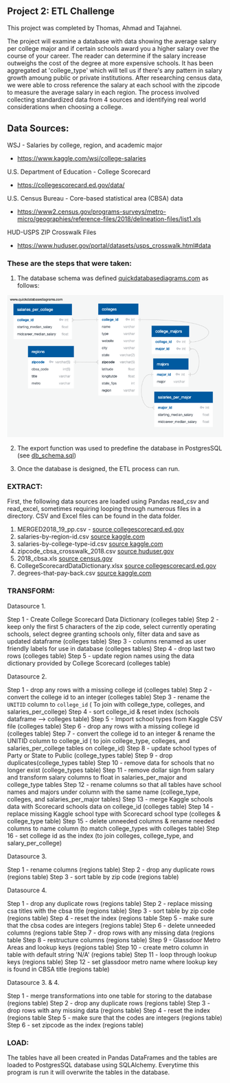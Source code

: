 ## Project 2: ETL Challenge

This project was completed by Thomas, Ahmad and Tajahnei.

The project will examine a database with data showing the average salary per college major and if certain schools award you a higher salary over the course of your career. The reader can determine if the salary increase outweighs the cost of the degree at more expensive schools. It has been aggregated at 'college_type' which will tell us if there's any pattern in salary growth amoung public or private institutions. After researching census data, we were able to cross reference the salary at each school with the zipcode to measure the average salary in each region. The process involved collecting standardized data from 4 sources and identifying real world considerations when choosing a college.

## Data Sources: 
WSJ - Salaries by college, region, and academic major
* https://www.kaggle.com/wsj/college-salaries

U.S. Department of Education - College Scorecard
* https://collegescorecard.ed.gov/data/

U.S. Census Bureau - Core-based statistical area (CBSA) data
* https://www2.census.gov/programs-surveys/metro-micro/geographies/reference-files/2018/delineation-files/list1.xls

HUD-USPS ZIP Crosswalk Files
* https://www.huduser.gov/portal/datasets/usps_crosswalk.html#data

### These are the steps that were taken:

1. The database schema was defined [quickdatabasediagrams.com](https://app.quickdatabasediagrams.com) as follows:

![db_diagram.svg](images/db_diagram.png) 

2. The export function was used to predefine the database in PostgresSQL (see [db_schema.sql](schema/db_schema.sql))

3. Once the database is designed, the ETL process can run.

### __EXTRACT__:
First, the following data sources are loaded using Pandas read_csv and read_excel, sometimes requiring looping through numerous files in a directory. CSV and Excel files can be found in the data folder.

1. MERGED2018_19_pp.csv - [source collegescorecard.ed.gov](https://collegescorecard.ed.gov/data/)
2. salaries-by-region-id.csv [source kaggle.com](https://www.kaggle.com/wsj/college-salaries)
3. salaries-by-college-type-id.csv [source kaggle.com](https://www.kaggle.com/wsj/college-salaries)
4. zipcode_cbsa_crosswalk_2018.csv [source huduser.gov](https://www.huduser.gov/portal/datasets/usps_crosswalk.html#data)
5. 2018_cbsa.xls [source census.gov](https://www2.census.gov/programs-surveys/metro-micro/geographies/reference-files/2018/delineation-files/list1.xls)
6. CollegeScorecardDataDictionary.xlsx [source collegescorecard.ed.gov](https://collegescorecard.ed.gov/data/)
7. degrees-that-pay-back.csv [source kaggle.com](https://www.kaggle.com/wsj/college-salaries)


### __TRANSFORM__:

Datasource 1.

Step 1 - Create College Scorecard Data Dictionary (colleges table)
Step 2 - keep only the first 5 characters of the zip code, select currently operating schools, select degree granting schools only, filter data and save as updated dataframe (colleges table)
Step 3 - columns renamed as user friendly labels for use in database (colleges tables)
Step 4 - drop last two rows (colleges table)
Step 5 - update region names using the data dictionary provided by College Scorecard (colleges table)

Datasource 2.

Step 1 - drop any rows with a missing college id (colleges table)
Step 2 - convert the college id to an integer (colleges table)
Step 3 - rename the `UNITID` column to `college_id` ( To join with college_type, colleges, and salaries_per_college) 
Step 4 - sort college_id & reset index (schools dataframe --> colleges table)
Step 5 - Import school types from Kaggle CSV file (colleges table)
Step 6 - drop any rows with a missing college id (colleges table)
Step 7 - convert the college id to an integer &  rename the UNITID column to college_id ( to join college_type, colleges, and salaries_per_college tables on college_id)
Step 8 - update school types of Party or State to Public (college_types table)
Step 9 - drop duplicates(college_types table)
Step 10 - remove data for schools that no longer exist (college_types table)
Step 11 - remove dollar sign from salary and transform salary columns to float in salaries_per_major and college_type tables
Step 12 - rename columns so that all tables have school names and majors under column with the same name (college_type, colleges, and salaries_per_major tables)
Step 13 - merge Kaggle schools data with Scorecard schools data on college_id (colleges table)
Step 14 - replace missing Kaggle school type with Scorecard school type (colleges & college_type table)
Step 15 - delete unneeded columns & rename needed columns to name column (to match college_types with colleges table)
Step 16 - set college id as the index (to join colleges, college_type, and salary_per_college)

Datasource 3. 

Step 1 - rename columns (regions table)
Step 2 - drop any duplicate rows (regions table)
Step 3 - sort table by zip code (regions table)

Datasource 4.

Step 1 - drop any duplicate rows (regions table)
Step 2 - replace missing csa titles with the cbsa title (regions table)
Step 3 - sort table by zip code (regions table)
Step 4 - reset the index (regions table
Step 5 - make sure that the cbsa codes are integers (regions table)
Step 6 - delete unneeded columns (regions table
Step 7 - drop rows with any missing data (regions table
Step 8 - restructure columns (regions table)
Step 9 - Glassdoor Metro Areas and lookup keys (regions table)
Step 10 - create metro column in table with default string 'N/A' (regions table)
Step 11 - loop through lookup keys (regions table)
Step 12 - set glassdoor metro name where lookup key is found in CBSA title (regions table)

Datasource 3. & 4.

Step 1 - merge transformations into one table for storing to the database (regions table)
Step 2 - drop any duplicate rows (regions table)
Step 3 - drop rows with any missing data (regions table)
Step 4 - reset the index (regions table
Step 5 - make sure that the codes are integers (regions table)
Step 6 - set zipcode as the index (regions table)



### __LOAD__: 
The tables have all been created in Pandas DataFrames and the tables are loaded to PostgresSQL database using SQLAlchemy. Everytime this program is run it will overwrite the tables in the database.
